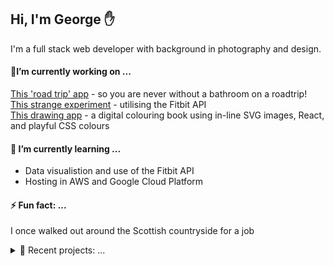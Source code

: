 ## Hi, I'm George ✋  ##
I'm a full stack web developer with background in photography and design. 

#### 🔭I’m currently working on ... #### 

[This 'road trip' app](https://github.com/george-staniland/Cheeky-Road-Trip) - so you are never without a bathroom on a roadtrip!<br/>
[This strange experiment](https://github.com/george-staniland/fitbit-api-sandbox) - utilising the Fitbit API <br/>
[This drawing app](https://github.com/george-staniland/Colouring-Book) - a digital colouring book using in-line SVG images, React, and playful CSS colours <br/>



 #### 🌱 I’m currently learning ...  #### 
* Data visualistion and use of the Fitbit API
* Hosting in AWS and Google Cloud Platform


 ####  ⚡ Fun fact: ...  #### 
I once walked out around the Scottish countryside for a job

<details>
<summary> 🔨 Recent projects: ...</summary>
<br>
 
- [Hangman](https://github.com/george-staniland/Hangman)
- [Fruit Season](https://github.com/george-staniland/Fruit-Season)

</details>
